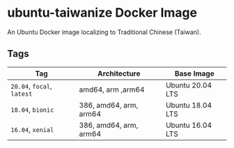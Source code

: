 # ubuntu-taiwanize Docker Image

An Ubuntu Docker image localizing to Traditional Chinese (Taiwan).

## Tags

| Tag                        | Architecture           | Base Image       |
| -------------------------- | ---------------------- | ---------------- |
| `20.04`, `focal`, `latest` | amd64, arm ,arm64      | Ubuntu 20.04 LTS |
| `18.04`, `bionic`          | 386, amd64, arm, arm64 | Ubuntu 18.04 LTS |
| `16.04`, `xenial`          | 386, amd64, arm, arm64 | Ubuntu 16.04 LTS |
